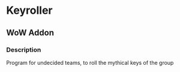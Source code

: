 # Keyroller

## WoW Addon

### Description

Program for undecided teams, to roll the mythical keys of the group
